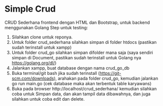 # Simple Crud
CRUD Sederhana frontend dengan HTML dan Bootstrap, untuk backend menggunakan Golang
Step untuk testing:
1. Silahkan clone untuk reponya.
2. Untuk folder crud_sederhana silahkan simpan di folder htdocs (pastikan sudah terinstall untuk xampp)
3. Untuk folder crud_go silahkan simpan difolder mana saja (saya sendiri simpan di Document, pastikan sudah terinstall untuk Golang nya https://golang.org/dl/)
4. Jalankan xampp, buat database dengan nama crud_go_db
5. Buka terminal/git bash jika sudah terinstall (https://git-scm.com/downloads), arahakan pada folder crud_go, kemudian jalankan go run main.go (cek database maka akan terbentuk table karyawans)
6. Buka pada browser http://localhost/crud_sederhana/ kemudian silahkan coba untuk Simpan data, dan akan tampil data dibawahnya, dan juga silahkan untuk coba edit dan delete.
